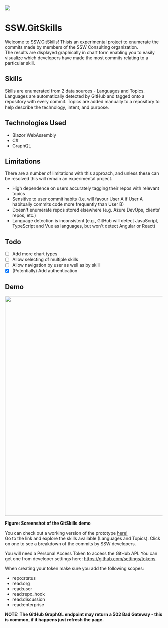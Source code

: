 <img src="https://raw.githubusercontent.com/SSWConsulting/SSW.People.Profiles/main/_docs/images/ssw-banner.png">

# SSW.GitSkills

Welcome to SSW.GitSkills! Thisis an experimental project to enumerate the commits made by members of the SSW Consulting organization.    
The results are displayed graphically in chart form enabling you to easily visualize which developers have made the most commits relating to a particular skill.    


## Skills
  Skills are enumerated from 2 data sources - Languages and Topics. Languages are automatically detected by GitHub and tagged onto a repository with every commit. Topics are added manually to a repository to help describe the technology, intent, and purpose.
     

## Technologies Used
* Blazor WebAssembly
* C#
* GraphQL

      


## Limitations
There are a number of limitations with this approach, and unless these can be resolved this will remain an experimental project.
* High dependence on users accurately tagging their repos with relevant topics
* Sensitive to user commit habits (i.e. will favour User A if User A habitually commits code more frequently than User B)
* Doesn't enumerate repos stored elsewhere (e.g. Azure DevOps, clients' repos, etc.)
* Language detection is inconsistent (e.g., GitHub will detect JavaScript, TypeScript and Vue as languages, but won't detect Angular or React)

## Todo
- [ ] Add more chart types
- [ ] Allow selecting of multiple skills
- [ ] Allow navigation by user as well as by skill
- [x] (Potentially) Add authentication

## Demo

<img src="https://github.com/SSWConsulting/gitskills/blob/main/Assets/v05screenshot.png" width="700">

**Figure: Screenshot of the GitSkills demo**

You can check out a working version of the prototype [here!](https://gitskills.z8.web.core.windows.net/)    
Go to the link and explore the skills available (Languages and Topics). Click on one to see a breakdown of the commits by SSW developers.    

You will need a Personal Access Token to access the GitHub API. You can get one from developer settings here: https://github.com/settings/tokens.    

When creating your token make sure you add the following scopes:
* repo:status
* read:org
* read:user
* read:repo_hook
* read:discussion
* read:enterprise

**NOTE: The GitHub GraphQL endpoint may return a 502 Bad Gateway - this is common, if it happens just refresh the page.**

